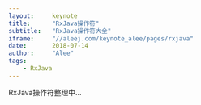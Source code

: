 ```yaml
---
layout:     keynote
title:      "RxJava操作符"
subtitle:   "RxJava操作符大全"
iframe:     "//aleej.com/keynote_alee/pages/rxjava"
date:       2018-07-14
author:     "Alee"
tags:
    - RxJava
---
```


RxJava操作符整理中...